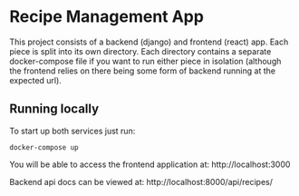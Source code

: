 # Recipe Management App

This project consists of a backend (django) and frontend (react) app. Each piece is split into its own directory. Each directory contains a separate docker-compose file if you want to run either piece in isolation (although the frontend relies on there being some form of backend running at the expected url).

## Running locally

To start up both services just run:
```
docker-compose up 
```

You will be able to access the frontend application at: http://localhost:3000

Backend api docs can be viewed at: http://localhost:8000/api/recipes/
